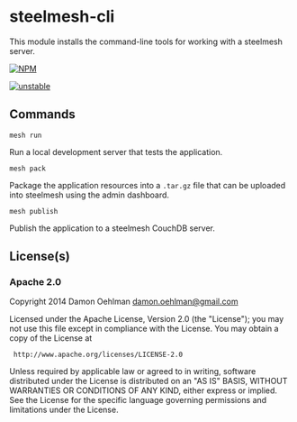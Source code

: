 # steelmesh-cli

This module installs the command-line tools for working with a steelmesh server.


[![NPM](https://nodei.co/npm/steelmesh-cli.png)](https://nodei.co/npm/steelmesh-cli/)

[![unstable](https://img.shields.io/badge/stability-unstable-yellowgreen.svg)](https://github.com/badges/stability-badges) 

## Commands

```
mesh run
```

Run a local development server that tests the application.

```
mesh pack
```

Package the application resources into a `.tar.gz` file that can be uploaded
into steelmesh using the admin dashboard.

```
mesh publish
```

Publish the application to a steelmesh CouchDB server.

## License(s)

### Apache 2.0

Copyright 2014 Damon Oehlman <damon.oehlman@gmail.com>

   Licensed under the Apache License, Version 2.0 (the "License");
   you may not use this file except in compliance with the License.
   You may obtain a copy of the License at

     http://www.apache.org/licenses/LICENSE-2.0

   Unless required by applicable law or agreed to in writing, software
   distributed under the License is distributed on an "AS IS" BASIS,
   WITHOUT WARRANTIES OR CONDITIONS OF ANY KIND, either express or implied.
   See the License for the specific language governing permissions and
   limitations under the License.

